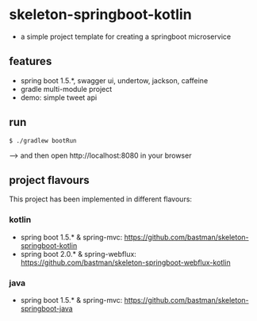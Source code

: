 # skeleton-springboot-kotlin

- a simple project template for creating a springboot microservice

## features

- spring boot 1.5.*, swagger ui, undertow, jackson, caffeine
- gradle multi-module project
- demo: simple tweet api

## run
    $ ./gradlew bootRun
    
--> and then open http://localhost:8080 in your browser

## project flavours

This project has been implemented in different flavours:

### kotlin
- spring boot 1.5.* & spring-mvc: https://github.com/bastman/skeleton-springboot-kotlin 
- spring boot 2.0.* & spring-webflux: https://github.com/bastman/skeleton-springboot-webflux-kotlin

### java
- spring boot 1.5.* & spring-mvc: https://github.com/bastman/skeleton-springboot-java 